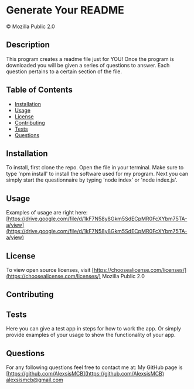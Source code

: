 # Generate Your README
  &copy; Mozilla Public 2.0

  ## Description
  This program creates a readme file just for YOU! Once the program is downloaded you will be given a series of questions to answer. Each question pertains to a certain section of the file.

  ## Table of Contents
  * [Installation](#Installation)
  * [Usage](#Usage)
  * [License](#License)
  * [Contributing](#Contributing)
  * [Tests](#Tests)
  * [Questions](#Questions)
    
  ## Installation
  To install, first clone the repo. Open the file in your terminal. Make sure to type 'npm install' to install the software used for my program. Next you can simply start the questionnaire by typing 'node index' or 'node index.js'.

  ## Usage
  Examples of usage are right here: [https://drive.google.com/file/d/1kF7N58y8Gkm5SdECpMR0FcXYbm75TA-a/view](https://drive.google.com/file/d/1kF7N58y8Gkm5SdECpMR0FcXYbm75TA-a/view)

  ## License
  To view open source licenses, visit [https://choosealicense.com/licenses/](https://choosealicense.com/licenses/)
  Mozilla Public 2.0

  ## Contributing
        
  ## Tests
  Here you can give a test app in steps for how to work the app. Or simply provide examples of your usage to show the functionality of your app.

  ## Questions
  For any following questions feel free to contact me at:
  My GitHub page is [https://github.com/AlexsisMCB](https://github.com/AlexsisMCB)
  [alexsismcb@gmail.com](alexsismcb@gmail.com)
  